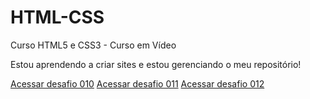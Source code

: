 # HTML-CSS
 Curso HTML5 e CSS3 - Curso em Vídeo

 Estou aprendendo a criar sites e estou gerenciando o meu repositório!

 <a href="https://pedrosilvaxp.github.io/HTML-CSS/Desafios/d010/">Acessar desafio 010</a>
 <a href="https://pedrosilvaxp.github.io/HTML-CSS/Desafios/d011/">Acessar desafio 011</a>
 <a href="https://pedrosilvaxp.github.io/HTML-CSS/Desafios/d010/">Acessar desafio 012</a>